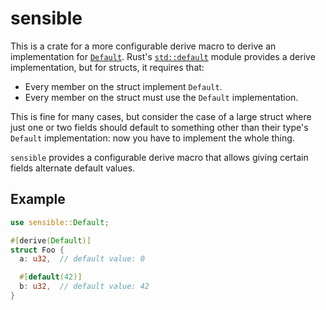 # sensible

This is a crate for a more configurable derive macro to derive an
implementation for [`Default`][]. Rust's [`std::default`][] module provides a
derive implementation, but for structs, it requires that:

- Every member on the struct implement `Default`.
- Every member on the struct must use the `Default` implementation.

This is fine for many cases, but consider the case of a large struct where just
one or two fields should default to something other than their type's `Default`
implementation: now you have to implement the whole thing.

`sensible` provides a configurable derive macro that allows giving certain
fields alternate default values.

## Example

```rs
use sensible::Default;

#[derive(Default)]
struct Foo {
  a: u32,  // default value: 0

  #[default(42)]
  b: u32,  // default value: 42
}
```

[`default`]: https://doc.rust-lang.org/std/default/trait.Default.html
[`std::default`]: https://doc.rust-lang.org/std/default/index.html
